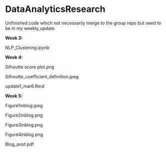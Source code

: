 # DataAnalyticsResearch
Unfinished code which not necessarily merge to the group repo but need to be in my weekly_update

<b>Week 3:</b><p>
NLP_Clustering.ipynb<p>
<b>Week 4:</b><p>
Silhoutte score plot.png<p>
Silhoutte_coefficient_definition.jpeg<p>
update1_mar6.Rmd<p>
<b>Week 5:</b><p>
Figure1inblog.jpeg<p>
Figure2inblog.png<p>
Figure3inblog.png<p>
Figure4inblog.png<p>
Blog_post.pdf
